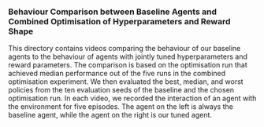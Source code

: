 ### Behaviour Comparison between Baseline Agents and Combined Optimisation of Hyperparameters and Reward Shape

This directory contains videos comparing the behaviour of our baseline agents to the behaviour of agents with jointly tuned hyperparameters and reward parameters. 
The comparison is based on the optimisation run that achieved median performance out of the five runs in the combined optimisation experiment. 
We then evaluated the best, median, and worst policies from the ten evaluation seeds of the baseline
and the chosen optimisation run.
In each video, we recorded the interaction of an agent with the environment for five episodes.
The agent on the left is always the baseline agent, while the agent on the right is our tuned agent.

